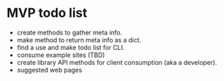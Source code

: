 # MVP todo list

- create methods to gather meta info.
- make method to return meta info as a dict.
- find a use and make todo list for CLI.
- consume example sites (TBD)
- create library API methods for client consumption (aka a developer).
- suggested web pages
